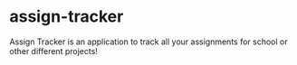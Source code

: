 # assign-tracker
Assign Tracker is an application to track all your assignments for school or other different projects!
